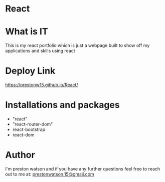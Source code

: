 # React

# What is IT

This is my react portfolio which is just a webpage built to show off my applications and skills using react

# Deploy Link

https://prestonw15.github.io/React/

# Installations and packages
<ul>
  <li>"react"</li>
  <li>"react-router-dom"</li>
  <li>react-bootstrap</li>
  <li>react-dom</li>
</ul>

# Author

I'm preston watson and if you have any further questions feel free to reach out to me at: prestonwatson.15@gmail.com
